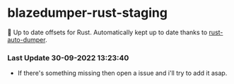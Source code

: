 # blazedumper-rust-staging

🚀 Up to date offsets for Rust. Automatically kept up to date thanks to [rust-auto-dumper](https://github.com/Akandesh/rust-auto-dumper).


### Last Update 30-09-2022 13:23:40
- If there's something missing then open a issue and i'll try to add it asap.